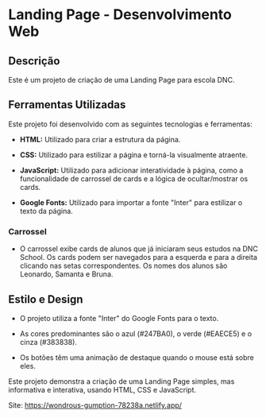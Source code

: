 # Landing Page - Desenvolvimento Web

## Descrição

Este é um projeto de criação de uma Landing Page para escola DNC.

## Ferramentas Utilizadas

Este projeto foi desenvolvido com as seguintes tecnologias e ferramentas:

- **HTML:** Utilizado para criar a estrutura da página.

- **CSS:** Utilizado para estilizar a página e torná-la visualmente atraente.

- **JavaScript:** Utilizado para adicionar interatividade à página, como a funcionalidade de carrossel de cards e a lógica de ocultar/mostrar os cards.

- **Google Fonts:** Utilizado para importar a fonte "Inter" para estilizar o texto da página.


### Carrossel

- O carrossel exibe cards de alunos que já iniciaram seus estudos na DNC School. Os cards podem ser navegados para a esquerda e para a direita clicando nas setas correspondentes. Os nomes dos alunos são Leonardo, Samanta e Bruna.

## Estilo e Design

- O projeto utiliza a fonte "Inter" do Google Fonts para o texto.

- As cores predominantes são o azul (#247BA0), o verde (#EAECE5) e o cinza (#383838).

- Os botões têm uma animação de destaque quando o mouse está sobre eles.

Este projeto demonstra a criação de uma Landing Page simples, mas informativa e interativa, usando HTML, CSS e JavaScript. 


Site: https://wondrous-gumption-78238a.netlify.app/
